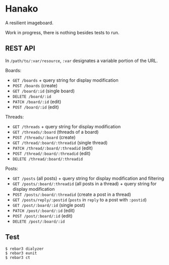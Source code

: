 # Hanako

A resilient imageboard.

Work in progress, there is nothing besides tests to run.

## REST API

In `/path/to/:var/resource`, `:var` designates a variable portion of the URL.

Boards:

 - `GET /boards` + query string for display modification
 - `POST /boards` (create)
 - `GET /board/:id` (single board)
 - `DELETE /board/:id`
 - `PATCH /board/:id` (edit)
 - `POST /board/:id` (edit)

Threads:

 - `GET /threads` + query string for display modification
 - `GET /threads/:board` (threads of a board)
 - `POST /threads/:board` (create)
 - `GET /thread/:board/:threadid` (single thread)
 - `PATCH /thread/:board/:threadid` (edit)
 - `POST /thread/:board/:threadid` (edit)
 - `DELETE /thread/:board/:threadid`

Posts:

 - `GET /posts` (all posts) + query string for display modification and filtering
 - `GET /posts/:board/:threadid` (all posts in a thread) + query string for display modification
 - `POST /posts/:board/:threadid` (create a post in a thread)
 - `GET /posts/reply/:postid` (`posts` in `reply` to a post with `:postid`)
 - `GET /post/:board/:id` (single post)
 - `PATCH /post/:board/:id` (edit)
 - `POST /post/:board/:id` (edit)
 - `DELETE /post/:board/:id`

## Test

    $ rebar3 dialyzer
    $ rebar3 eunit
    $ rebar3 ct
